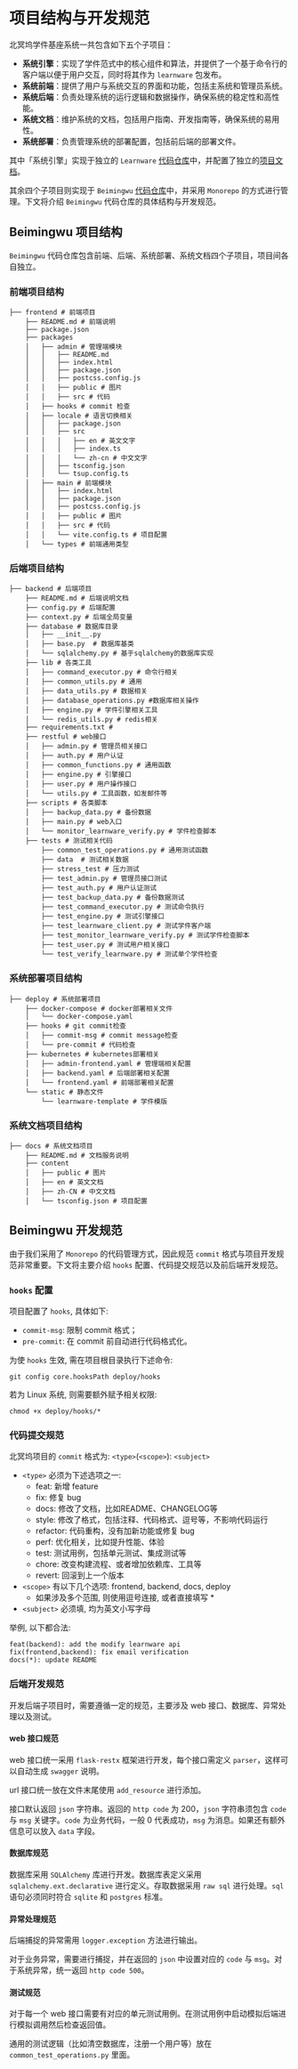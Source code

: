 # 项目结构与开发规范

北冥坞学件基座系统一共包含如下五个子项目：
- **系统引擎**：实现了学件范式中的核心组件和算法，并提供了一个基于命令行的客户端以便于用户交互，同时将其作为 `learnware` 包发布。
- **系统前端**：提供了用户与系统交互的界面和功能，包括主系统和管理员系统。
- **系统后端**：负责处理系统的运行逻辑和数据操作，确保系统的稳定性和高性能。
- **系统文档**：维护系统的文档，包括用户指南、开发指南等，确保系统的易用性。
- **系统部署**：负责管理系统的部署配置，包括前后端的部署文件。

其中「系统引擎」实现于独立的 `Learnware` [代码仓库](https://www.gitlink.org.cn/beimingwu/learnware)中，并配置了独立的[项目文档](https://learnware.readthedocs.io/en/latest/)。

其余四个子项目则实现于 `Beimingwu` [代码仓库](https://www.gitlink.org.cn/beimingwu/beimingwu)中，并采用 `Monorepo` 的方式进行管理。下文将介绍 `Beimingwu` 代码仓库的具体结构与开发规范。

## Beimingwu 项目结构

`Beimingwu` 代码仓库包含前端、后端、系统部署、系统文档四个子项目，项目间各自独立。

### 前端项目结构
```shell
├── frontend # 前端项目
    ├── README.md # 前端说明
    ├── package.json
    ├── packages 
    │   ├── admin # 管理端模块
    │   │   ├── README.md
    │   │   ├── index.html
    │   │   ├── package.json
    │   │   ├── postcss.config.js
    │   │   ├── public # 图片
    │   │   ├── src # 代码
    │   ├── hooks # commit 检查
    │   ├── locale # 语言切换相关
    │   │   ├── package.json
    │   │   ├── src
    │   │   │   ├── en # 英文文字
    │   │   │   ├── index.ts
    │   │   │   └── zh-cn # 中文文字
    │   │   ├── tsconfig.json
    │   │   └── tsup.config.ts
    │   ├── main # 前端模块
    │   │   ├── index.html
    │   │   ├── package.json
    │   │   ├── postcss.config.js
    │   │   ├── public # 图片
    │   │   ├── src # 代码
    │   │   └── vite.config.ts # 项目配置
    │   └── types # 前端通用类型
```


### 后端项目结构

```shell
├── backend # 后端项目
    ├── README.md # 后端说明文档
    ├── config.py # 后端配置
    ├── context.py # 后端全局变量
    ├── database # 数据库目录
    │   ├── __init__.py
    │   ├── base.py  # 数据库基类
    │   └── sqlalchemy.py # 基于sqlalchemy的数据库实现
    ├── lib # 各类工具
    │   ├── command_executor.py # 命令行相关
    │   ├── common_utils.py # 通用
    │   ├── data_utils.py # 数据相关
    │   ├── database_operations.py #数据库相关操作
    │   ├── engine.py # 学件引擎相关工具
    │   └── redis_utils.py # redis相关
    ├── requirements.txt # 
    ├── restful # web接口
    │   ├── admin.py # 管理员相关接口
    │   ├── auth.py # 用户认证
    │   ├── common_functions.py # 通用函数
    │   ├── engine.py # 引擎接口
    │   ├── user.py # 用户操作接口
    │   └── utils.py # 工具函数，如发邮件等
    ├── scripts # 各类脚本
    │   ├── backup_data.py # 备份数据
    │   ├── main.py # web入口
    │   └── monitor_learnware_verify.py # 学件检查脚本
    ├── tests # 测试相关代码
        ├── common_test_operations.py # 通用测试函数
        ├── data  # 测试相关数据
        ├── stress_test # 压力测试
        ├── test_admin.py # 管理员接口测试
        ├── test_auth.py # 用户认证测试
        ├── test_backup_data.py # 备份数据测试
        ├── test_command_executor.py # 测试命令执行
        ├── test_engine.py # 测试引擎接口
        ├── test_learnware_client.py # 测试学件客户端
        ├── test_monitor_learnware_verify.py # 测试学件检查脚本
        ├── test_user.py # 测试用户相关接口
        └── test_verify_learnware.py # 测试单个学件检查
```

### 系统部署项目结构

```shell
├── deploy # 系统部署项目
    ├── docker-compose # docker部署相关文件
    │   └── docker-compose.yaml
    ├── hooks # git commit检查
    │   ├── commit-msg # commit message检查
    │   └── pre-commit # 代码检查
    ├── kubernetes # kubernetes部署相关
    │   ├── admin-frontend.yaml # 管理端相关配置
    │   ├── backend.yaml # 后端部署相关配置
    │   └── frontend.yaml # 前端部署相关配置
    └── static # 静态文件
        └── learnware-template # 学件模版
```

### 系统文档项目结构

```shell
├── docs # 系统文档项目
    ├── README.md # 文档服务说明
    ├── content 
    │   ├── public # 图片
    │   ├── en # 英文文档
    │   ├── zh-CN # 中文文档
    │   └── tsconfig.json # 项目配置
```

## Beimingwu 开发规范

由于我们采用了 `Monorepo` 的代码管理方式，因此规范 `commit` 格式与项目开发规范非常重要。下文将主要介绍 `hooks` 配置、代码提交规范以及前后端开发规范。

### `hooks` 配置

项目配置了 `hooks`, 具体如下:
- `commit-msg`: 限制 commit 格式；
- `pre-commit`: 在 commit 前自动进行代码格式化。

为使 `hooks` 生效, 需在项目根目录执行下述命令:
```shell
git config core.hooksPath deploy/hooks
```
若为 Linux 系统, 则需要额外赋予相关权限:
```shell
chmod +x deploy/hooks/*
```

### 代码提交规范

北冥坞项目的 `commit` 格式为: `<type>`(`<scope>`): `<subject>`
- `<type>` 必须为下述选项之一:
    - feat: 新增 feature
    - fix: 修复 bug
    - docs: 修改了文档，比如README、CHANGELOG等
    - style: 修改了格式，包括注释、代码格式、逗号等，不影响代码运行
    - refactor: 代码重构，没有加新功能或修复 bug
    - perf: 优化相关，比如提升性能、体验
    - test: 测试用例，包括单元测试、集成测试等
    - chore: 改变构建流程、或者增加依赖库、工具等
    - revert: 回滚到上一个版本
- `<scope>` 有以下几个选项: frontend, backend, docs, deploy
    - 如果涉及多个范围, 则使用逗号连接, 或者直接填写 *
- `<subject>` 必须填, 均为英文小写字母

举例, 以下都合法:
```shell
feat(backend): add the modify learnware api
fix(frontend,backend): fix email verification
docs(*): update README
```

### 后端开发规范

开发后端子项目时，需要遵循一定的规范，主要涉及 web 接口、数据库、异常处理以及测试。

#### web 接口规范

web 接口统一采用 `flask-restx` 框架进行开发，每个接口需定义 `parser`，这样可以自动生成 `swagger` 说明。

url 接口统一放在文件末尾使用 `add_resource` 进行添加。

接口默认返回 `json` 字符串。返回的 `http code` 为 200，`json` 字符串须包含 `code` 与 `msg` 关键字。`code` 为业务代码，一般 0 代表成功，`msg` 为消息。如果还有额外信息可以放入 `data` 字段。

#### 数据库规范

数据库采用 `SQLAlchemy` 库进行开发。数据库表定义采用 `sqlalchemy.ext.declarative` 进行定义。存取数据采用 `raw sql` 进行处理。`sql` 语句必须同时符合 `sqlite` 和 `postgres` 标准。

#### 异常处理规范

后端捕捉的异常需用 `logger.exception` 方法进行输出。

对于业务异常，需要进行捕捉，并在返回的 `json` 中设置对应的 `code` 与 `msg`。对于系统异常，统一返回 `http code 500`。

#### 测试规范

对于每一个 web 接口需要有对应的单元测试用例。在测试用例中启动模拟后端进行模拟调用然后检查返回值。

通用的测试逻辑（比如清空数据库，注册一个用户等）放在 `common_test_operations.py` 里面。

